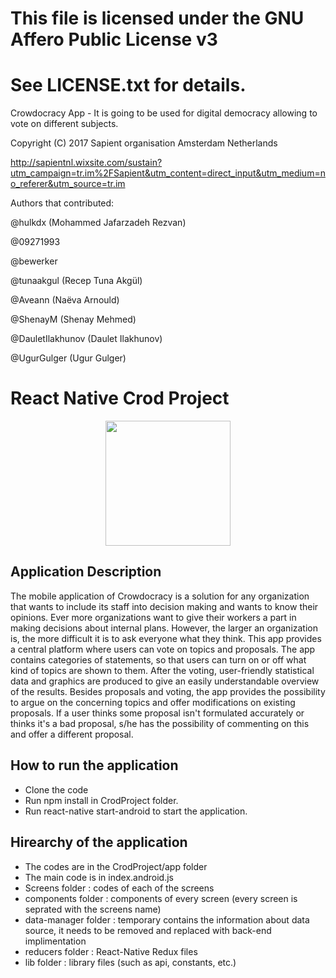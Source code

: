 
#
# This file is licensed under the GNU Affero Public License v3
# See LICENSE.txt for details.

Crowdocracy App - It is going to be used for digital democracy allowing to vote on different subjects.

Copyright (C) 2017 Sapient organisation Amsterdam Netherlands

http://sapientnl.wixsite.com/sustain?utm_campaign=tr.im%2FSapient&utm_content=direct_input&utm_medium=no_referer&utm_source=tr.im

Authors that contributed:

@hulkdx (Mohammed Jafarzadeh Rezvan)

@09271993 

@bewerker

@tunaakgul (Recep Tuna Akgül)

@Aveann (Naëva Arnould)

@ShenayM (Shenay Mehmed)

@DauletIlakhunov (Daulet Ilakhunov)

@UgurGulger (Ugur Gulger)


# React Native Crod Project
<p align="center">
  <img src="http://i.imgur.com/agViZW1.png" width="200"/>
</p>

## Application Description
The mobile application of Crowdocracy is a solution for any organization that wants to include its staff into decision making and wants to know their opinions. Ever more organizations want to give their workers a part in making decisions about internal plans. However, the larger an organization is, the more difficult it is to ask everyone what they think. This app provides a central platform where users can vote on topics and proposals. The app contains categories of statements, so that users can turn on or off what kind of topics are shown to them. After the voting, user-friendly statistical data and graphics are produced to give an easily understandable overview of the results.
	Besides proposals and voting, the app provides the possibility to argue on the concerning topics and offer modifications on existing proposals. If a user thinks some proposal isn't formulated accurately or thinks it's a bad proposal, s/he has the possibility of commenting on this and offer a different proposal.

## How to run the application
- Clone the code
- Run npm install in CrodProject folder.
- Run react-native start-android to start the application.

## Hirearchy of the application
- The codes are in the CrodProject/app folder
- The main code is in index.android.js
- Screens folder : codes of each of the screens
- components folder : components of every screen (every screen is seprated with the screens name)
- data-manager folder : temporary contains the information about data source, it needs to be removed and replaced with back-end implimentation
- reducers folder : React-Native Redux files
- lib folder : library files (such as api, constants, etc.)
